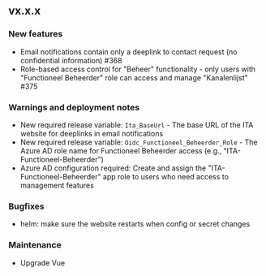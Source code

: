 ## vx.x.x

### New features

* Email notifications contain only a deeplink to contact request (no confidential information) #368
* Role-based access control for "Beheer" functionality - only users with "Functioneel Beheerder" role can access and manage "Kanalenlijst" #375



### Warnings and deployment notes

* New required release variable: `Ita_BaseUrl` - The base URL of the ITA website for deeplinks in email notifications
* New required release variable: `Oidc_Functioneel_Beheerder_Role` - The Azure AD role name for Functioneel Beheerder access (e.g., "ITA-Functioneel-Beheerder")
* Azure AD configuration required: Create and assign the "ITA-Functioneel-Beheerder" app role to users who need access to management features

### Bugfixes

* helm: make sure the website restarts when config or secret changes

### Maintenance

* Upgrade Vue
